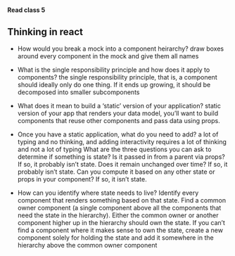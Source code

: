#### Read class 5
## Thinking in react

- How would you break a mock into a component heirarchy?
  draw boxes around every component in the mock and give them all names

- What is the single responsibility principle and how does it apply to components?
the single responsibility principle, that is, a component should ideally only do one thing. If it ends up growing, it should be decomposed into smaller subcomponents

- What does it mean to build a ‘static’ version of your application?
  static version of your app that renders your data model, you’ll want to build components that reuse other components and pass data using props.

- Once you have a static application, what do you need to add?
a lot of typing and no thinking, and adding interactivity requires a lot of thinking and not a lot of typing
What are the three questions you can ask to determine if something is state?
Is it passed in from a parent via props? If so, it probably isn’t state.
Does it remain unchanged over time? If so, it probably isn’t state.
Can you compute it based on any other state or props in your component? If so, it isn’t state.

- How can you identify where state needs to live?
Identify every component that renders something based on that state.
Find a common owner component (a single component above all the components that need the state in the hierarchy).
Either the common owner or another component higher up in the hierarchy should own the state.
If you can’t find a component where it makes sense to own the state, create a new component solely for holding the state and add it somewhere in the hierarchy above the common owner component